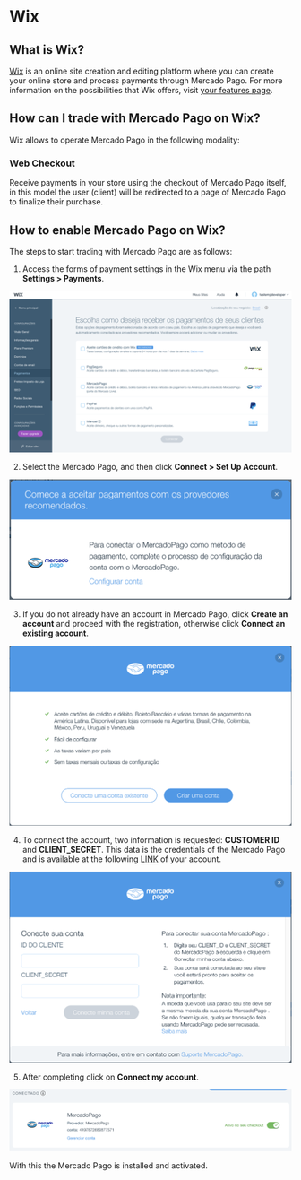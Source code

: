 # Wix

## What is Wix?

[Wix](https://pt.wix.com/) is an online site creation and editing platform where you can create your online store and process payments through Mercado Pago.
For more information on the possibilities that Wix offers, visit [your features page](https://pt.wix.com/ecommerce/loja-virtual).

## How can I trade with Mercado Pago on Wix?

Wix allows to operate Mercado Pago in the following modality:

### Web Checkout

Receive payments in your store using the checkout of Mercado Pago itself, in this model the user (client) will be redirected to a page of Mercado Pago to finalize their purchase.

## How to enable Mercado Pago on Wix?

The steps to start trading with Mercado Pago are as follows:

1. Access the forms of payment settings in the Wix menu via the path **Settings > Payments**.

![wix_configuration1](/images/wix_configuration1.png)

2. Select the Mercado Pago, and then click **Connect > Set Up Account**.

![wix_configuration2](/images/wix_configuration2.png)

3. If you do not already have an account in Mercado Pago, click **Create an account** and proceed with the registration, otherwise click **Connect an existing account**.

![wix_configuration3](/images/wix_configuration3.png)

4. To connect the account, two information is requested: **CUSTOMER ID** and **CLIENT_SECRET**. This data is the credentials of the Mercado Pago and is available at the following [LINK](https://www.mercadopago.com/mlb/account/credentials?type=basic) of your account.

![wix_configuration4](/images/wix_configuration4.png)

5. After completing click on **Connect my account**.

![wix_configuration5](/images/wix_configuration5.png)

With this the Mercado Pago is installed and activated.
